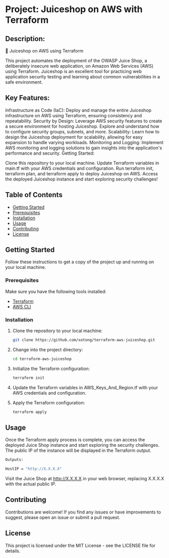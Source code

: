 # Project: Juiceshop on AWS with Terraform

## Description:

🍹 Juiceshop on AWS using Terraform

This project automates the deployment of the OWASP Juice Shop, a deliberately insecure web application, on Amazon Web Services (AWS) using Terraform. Juiceshop is an excellent tool for practicing web application security testing and learning about common vulnerabilities in a safe environment.

## Key Features:

Infrastructure as Code (IaC): Deploy and manage the entire Juiceshop infrastructure on AWS using Terraform, ensuring consistency and repeatability.
Security by Design: Leverage AWS security features to create a secure environment for hosting Juiceshop. Explore and understand how to configure security groups, subnets, and more.
Scalability: Learn how to design the Juiceshop deployment for scalability, allowing for easy expansion to handle varying workloads.
Monitoring and Logging: Implement AWS monitoring and logging solutions to gain insights into the application's performance and security.
Getting Started:

Clone this repository to your local machine.
Update Terraform variables in main.tf with your AWS credentials and configuration.
Run terraform init, terraform plan, and terraform apply to deploy Juiceshop on AWS.
Access the deployed Juiceshop instance and start exploring security challenges!


## Table of Contents

- [Getting Started](#getting-started)
- [Prerequisites](#prerequisites)
- [Installation](#installation)
- [Usage](#usage)
- [Contributing](#contributing)
- [License](#license)

## Getting Started

Follow these instructions to get a copy of the project up and running on your local machine.

### Prerequisites

Make sure you have the following tools installed:

- [Terraform](https://www.terraform.io/)
- [AWS CLI](https://aws.amazon.com/cli/)

### Installation

1. Clone the repository to your local machine:

   ```bash
   git clone https://github.com/xotong/terraform-aws-juiceshop.git

2. Change into the project directory:
   ```bash
   cd terraform-aws-juiceshop

3. Initialize the Terraform configuration:
   ```bash
   terraform init

4. Update the Terraform variables in AWS_Keys_And_Region.tf with your AWS credentials and configuration.

5. Apply the Terraform configuration:
   ```bash
   terraform apply
   
## Usage

Once the Terraform apply process is complete, you can access the deployed Juice Shop instance and start exploring the security challenges. The public IP of the instance will be displayed in the Terraform output.

   ```bash
   Outputs:

   HostIP = "http://X.X.X.X"
   ```

Visit the Juice Shop at http://X.X.X.X in your web browser, replacing X.X.X.X with the actual public IP.

## Contributing

Contributions are welcome! If you find any issues or have improvements to suggest, please open an issue or submit a pull request.

## License

This project is licensed under the MIT License - see the LICENSE file for details.

